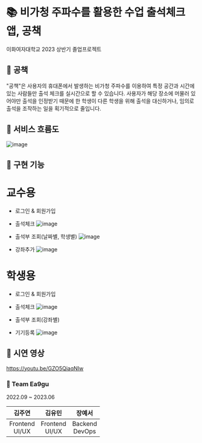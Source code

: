 # 📚 비가청 주파수를 활용한 수업 출석체크 앱, 공책

이화여자대학교 2023 상반기 졸업프로젝트


## 💫 공책
"공책"은 사용자의 휴대폰에서 발생하는 비가청 주파수를 이용하여 특정 공간과 시간에 있는 사람들만 출석 체크를 실시간으로 할 수 있습니다.
사용자가 해당 장소에 머물러 있어야만 출석을 인정받기 때문에 한 학생이 다른 학생을 위해 출석을 대신하거나, 임의로 출석을 조작하는 일을 획기적으로 줄입니다.


## 💫 서비스 흐름도
![image](https://github.com/ea9gu/flutter/assets/86945989/c3262f2d-2f95-4065-b411-c1c7513132c3)


## 💫 구현 기능
# 교수용
+ 로그인 & 회원가입

+ 출석체크
![image](https://github.com/ea9gu/flutter/assets/86945989/da68bdff-9724-4ed6-882d-f66e7bb90590)

+ 출석부 조회(날짜별, 학생별)
![image](https://github.com/ea9gu/flutter/assets/86945989/50847a15-c976-4d89-81e6-a56935b219f2)

+ 강좌추가
![image](https://github.com/ea9gu/flutter/assets/86945989/a54f468c-059b-4c37-a13a-6ca50d52317d)

# 학생용
+ 로그인 & 회원가입

+ 출석체크
![image](https://github.com/ea9gu/flutter/assets/86945989/fc4b0255-b643-4f09-acc5-b01841ee9d4d)

+ 출석부 조회(강좌별)

+ 기기등록
![image](https://github.com/ea9gu/flutter/assets/86945989/f8baf949-fb46-49d6-bd39-a13243da4df1)


## 💫 시연 영상
https://youtu.be/GZO5QiaqNIw


### 👋 Team Ea9gu

2022.09 ~ 2023.06

|김주연 <br> |김유민 <br> |장예서 <br> |
|:---:|:---:|:---:|
|Frontend<br>UI/UX|Frontend<br>UI/UX|Backend<br>DevOps|
